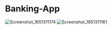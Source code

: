 # Banking-App

![Screenshot_1651311174](https://user-images.githubusercontent.com/91245869/166100231-0007a0da-ea87-4c1c-bc21-6648778a25b6.png)
![Screenshot_1651311161](https://user-images.githubusercontent.com/91245869/166100235-1eda7fd5-3222-4ca4-aff0-a17c8103858a.png)
